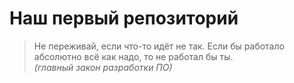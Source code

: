 
 # Наш первый репозиторий

> Не переживай, если что-то идёт не так. 
> Если бы работало абсолютно всё как надо, то не работал бы ты.  
> *(главный закон разработки ПО)*
